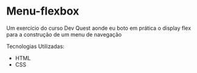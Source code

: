 # Menu-flexbox
Um exercício do curso Dev Quest aonde eu boto em prática o display flex para a construção de um menu de navegação

Tecnologias Utilizadas:
- HTML
- CSS
